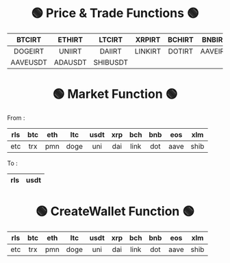 
<h1 align="center"> 🟢 Price & Trade Functions 🟢 </h1>

|BTCIRT|ETHIRT|LTCIRT|XRPIRT|BCHIRT|BNBIRT|EOSIRT|XLMIRT|ETCIRT|TRXIRT|
|:-------------: |:-------------:|:-------------:|:-------------:|:-------------:|:-------------: |:-------------:|:-------------:|:-------------:|:-------------:|
| DOGEIRT | UNIIRT | DAIIRT | LINKIRT | DOTIRT | AAVEIRT | ADAIRT | SHIBIRT | USDTIRT | BTCUSDT | ETHUSDT | LTCUSDT | XRPUSDT |BCHUSDT | BNBUSDT | EOSUSDT | XLMUSDT |ETCUSDT | TRXUSDT | PMNUSDT | DOGEUSDT | UNIUSDT | DAIUSDT | LINKUSDT | DOTUSDT
AAVEUSDT | ADAUSDT | SHIBUSDT

<h1 align="center"> 🟢 Market Function 🟢 </h1>
From :

rls|btc|eth|ltc|usdt|xrp|bch|bnb|eos|xlm|
|:-------------: |:-------------:|:-------------:|:-------------:|:-------------:|:-------------: |:-------------:|:-------------:|:-------------:|:-------------:|
etc|trx|pmn|doge|uni|dai|link|dot|aave|shib|

To :

rls|usdt|
|:-------------: |:-------------:|


<h1 align="center"> 🟢 CreateWallet Function 🟢 </h1>

rls|btc|eth|ltc|usdt|xrp|bch|bnb|eos|xlm|
|:-------------: |:-------------:|:-------------:|:-------------:|:-------------:|:-------------: |:-------------:|:-------------:|:-------------:|:-------------:|
etc|trx|pmn|doge|uni|dai|link|dot|aave|shib|
